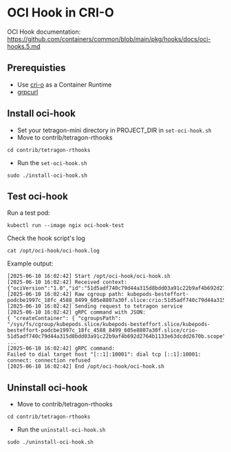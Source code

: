 # OCI Hook in CRI-O

OCI Hook documentation:
https://github.com/containers/common/blob/main/pkg/hooks/docs/oci-hooks.5.md

## Prerequisties
- Use [cri-o](https://cri-o.io/) as a Container Runtime
- [grpcurl](https://github.com/fullstorydev/grpcurl?tab=readme-ov-file#installation)

## Install oci-hook
- Set your tetragon-mini directory in PROJECT_DIR in `set-oci-hook.sh`
- Move to contrib/tetragon-rthooks
```
cd contrib/tetragon-rthooks
```
- Run the `set-oci-hook.sh`
```
sudo ./install-oci-hook.sh
```

## Test oci-hook
Run a test pod:
```
kubectl run --image ngix oci-hook-test
```

Check the hook script's log
```
cat /opt/oci-hook/oci-hook.log
```

Example output:
```
[2025-06-10 16:02:42] Start /opt/oci-hook/oci-hook.sh
[2025-06-10 16:02:42] Received context: {"ociVersion":"1.0","id":"51d5adf740c79d44a315d8bdd03a91c22b9af4b692d2764b1133e63dcdd2670b",...
[2025-06-10 16:02:42] Raw cgroup path: kubepods-besteffort-podcbe1997c_18fc_4588_8499_605e8807a30f.slice:crio:51d5adf740c79d44a315d8bdd03a91c22b9af4b692d2764b1133e63dcdd2670b
[2025-06-10 16:02:42] Sending request to tetragon service
[2025-06-10 16:02:42] gRPC command with JSON:
{ "createContainer": { "cgroupsPath": "/sys/fs/cgroup/kubepods.slice/kubepods-besteffort.slice/kubepods-besteffort-podcbe1997c_18fc_4588_8499_605e8807a30f.slice/crio-51d5adf740c79d44a315d8bdd03a91c22b9af4b692d2764b1133e63dcdd2670b.scope", ...
[2025-06-10 16:02:42] gRPC command:
Failed to dial target host "[::1]:10001": dial tcp [::1]:10001: connect: connection refused
[2025-06-10 16:02:42] End /opt/oci-hook/oci-hook.sh
```

## Uninstall oci-hook
- Move to contrib/tetragon-rthooks
```
cd contrib/tetragon-rthooks
```
- Run the `uninstall-oci-hook.sh`
```
sudo ./uninstall-oci-hook.sh
```
